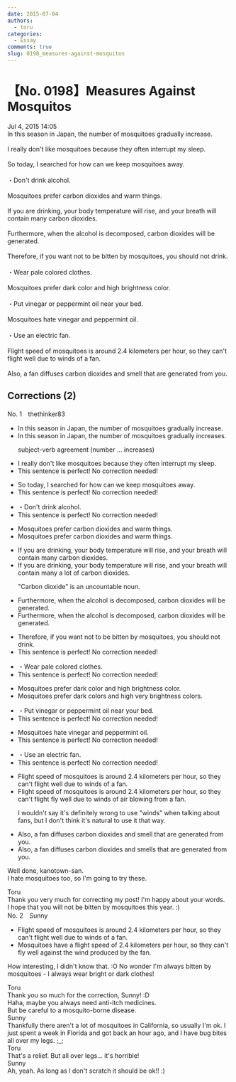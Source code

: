 ```yaml
---
date: 2015-07-04
authors:
  - toru
categories:
  - Essay
comments: true
slug: 0198_measures-against-mosquitos
---
```


# 【No. 0198】Measures Against Mosquitos
<div class="date">Jul 4, 2015 14:05</div>
<div id="post"><div id="body_show_ori">
In this season in Japan, the number of mosquitoes gradually increase.<br/><br/>I really don't like mosquitoes because they often interrupt my sleep.<br/><br/>So today, I searched for how can we  keep mosquitoes away.<br/><br/>・Don't drink alcohol.<br/><br/>Mosquitoes prefer carbon dioxides and warm things. <br/><br/>If you are drinking, your body temperature will rise, and your breath will contain many carbon dioxides. <br/><br/>Furthermore, when the alcohol is decomposed, carbon dioxides will be generated.<br/><br/>Therefore, if you want not to be bitten by mosquitoes, you should not drink.<br/><br/>・Wear pale colored clothes.<br/><br/>Mosquitoes prefer dark color and high brightness color.<br/><br/>・Put vinegar or peppermint oil near your bed.<br/><br/>Mosquitoes hate vinegar and peppermint oil.<br/><br/>・Use an electric fan.<br/><br/>Flight speed of mosquitoes is around 2.4 kilometers per hour, so they can't flight well due to winds of a fan.<br/><br/>Also, a fan diffuses carbon dioxides and smell that are generated from you.
</div></div>

<!-- more -->


## Corrections (2)
<div id="block"><div class="first_name"> No. 1　<span class="just_name">thethinker83</span></div><div id="block2">
<ul class="correction_field">
<li class="incorrect">In this season in Japan, the number of mosquitoes gradually increase.</li>
<li class="corrected correct">
In this season in Japan, the number of mosquitoes gradually increase<span class="f_blue">s</span>.
<p class="correction_comment">subject-verb agreement (number ... increases)</p>
</li>
</ul>
<ul class="correction_field">
<li class="incorrect">I really don't like mosquitoes because they often interrupt my sleep.</li>
<li class="corrected perfect">This sentence is perfect! No correction needed!</li>
</ul>
<ul class="correction_field">
<li class="incorrect">So today, I searched for how can we  keep mosquitoes away.</li>
<li class="corrected perfect">This sentence is perfect! No correction needed!</li>
</ul>
<ul class="correction_field">
<li class="incorrect">・Don't drink alcohol.</li>
<li class="corrected perfect">This sentence is perfect! No correction needed!</li>
</ul>
<ul class="correction_field">
<li class="incorrect">Mosquitoes prefer carbon dioxides and warm things.</li>
<li class="corrected correct">
Mosquitoes prefer carbon dioxide<span class="f_red"><span class="sline">s</span></span> and warm things.
</li>
</ul>
<ul class="correction_field">
<li class="incorrect">If you are drinking, your body temperature will rise, and your breath will contain many carbon dioxides.</li>
<li class="corrected correct">
If you are drinking, your body temperature will rise, and your breath will contain <span class="f_red"><span class="sline">many</span></span> <span class="f_blue">a lot of </span>carbon dioxide<span class="f_red"><span class="sline">s</span></span>.
<p class="correction_comment">"Carbon dioxide" is an uncountable noun.</p>
</li>
</ul>
<ul class="correction_field">
<li class="incorrect">Furthermore, when the alcohol is decomposed, carbon dioxides will be generated.</li>
<li class="corrected correct">
Furthermore, when the alcohol is decomposed, carbon dioxide<span class="f_red"><span class="sline">s</span></span> will be generated.
</li>
</ul>
<ul class="correction_field">
<li class="incorrect">Therefore, if you want not to be bitten by mosquitoes, you should not drink.</li>
<li class="corrected perfect">This sentence is perfect! No correction needed!</li>
</ul>
<ul class="correction_field">
<li class="incorrect">・Wear pale colored clothes.</li>
<li class="corrected perfect">This sentence is perfect! No correction needed!</li>
</ul>
<ul class="correction_field">
<li class="incorrect">Mosquitoes prefer dark color and high brightness color.</li>
<li class="corrected correct">
Mosquitoes prefer dark color<span class="f_blue">s</span> and <span class="f_red"><span class="sline">high</span></span> <span class="f_blue">very </span>bright<span class="f_red"><span class="sline">ness</span></span> color<span class="f_blue">s</span>.
</li>
</ul>
<ul class="correction_field">
<li class="incorrect">・Put vinegar or peppermint oil near your bed.</li>
<li class="corrected perfect">This sentence is perfect! No correction needed!</li>
</ul>
<ul class="correction_field">
<li class="incorrect">Mosquitoes hate vinegar and peppermint oil.</li>
<li class="corrected perfect">This sentence is perfect! No correction needed!</li>
</ul>
<ul class="correction_field">
<li class="incorrect">・Use an electric fan.</li>
<li class="corrected perfect">This sentence is perfect! No correction needed!</li>
</ul>
<ul class="correction_field">
<li class="incorrect">Flight speed of mosquitoes is around 2.4 kilometers per hour, so they can't flight well due to winds of a fan.</li>
<li class="corrected correct">
Flight speed of mosquitoes is around 2.4 kilometers per hour, so they can't <span class="f_red"><span class="sline">flight</span></span> <span class="f_blue">fly </span>well due to <span class="f_red"><span class="sline">winds of</span></span> <span class="f_blue">air blowing from </span>a fan.
<p class="correction_comment">I wouldn't say it's definitely wrong to use "winds" when talking about fans, but I don't think it's natural to use it that way.</p>
</li>
</ul>
<ul class="correction_field">
<li class="incorrect">Also, a fan diffuses carbon dioxides and smell that are generated from you.</li>
<li class="corrected correct">
Also, a fan diffuses carbon dioxide<span class="f_red"><span class="sline">s</span></span> and smell<span class="f_blue">s</span> that are generated from you.
</li>
</ul>
<p class="comment_small">
 Well done, kanotown-san.
 <br/>
 I hate mosquitoes too, so I'm going to try these.
</p>

</div><div class="name"><span class="just_name">Toru</span><br>
Thank you very much for correcting my post! I'm happy about your words.<br/>I hope that you will not be bitten by mosquitoes this year. :)
</div>
</div>
<div id="block"><div class="first_name"> No. 2　<span class="just_name">Sunny</span></div><div id="block2">
<ul class="correction_field">
<li class="incorrect">Flight speed of mosquitoes is around 2.4 kilometers per hour, so they can't flight well due to winds of a fan.</li>
<li class="corrected correct">
Mosquitoes have a flight speed of 2.4 kilometers per hour, so they can't fly well against the wind produced by the fan.
</li>
</ul>
<p class="comment_small">
 How interesting, I didn't know that. :O No wonder I'm always bitten by mosquitoes - I always wear bright or dark clothes!
</p>

</div><div class="name"><span class="just_name">Toru</span><br>
Thank you so much for the correction, Sunny! :D<br/>Haha, maybe you always need anti-itch medicines.<br/>But be careful to a mosquito-borne disease.
</div>
<div class="name"><span class="just_name">Sunny</span><br>
Thankfully there aren't a lot of mosquitoes in California, so usually I'm ok. I just spent a week in Florida and got back an hour ago, and I have bug bites all over my legs. ;_;
</div>
<div class="name"><span class="just_name">Toru</span><br>
That's a relief. But all over legs... it's horrible!
</div>
<div class="name"><span class="just_name">Sunny</span><br>
Ah, yeah. As long as I don't scratch it should be ok!! :)
</div>
</div>
